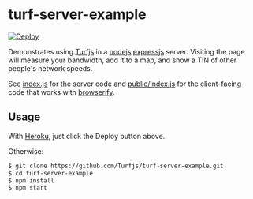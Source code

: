 # turf-server-example

[![Deploy](https://www.herokucdn.com/deploy/button.png)](https://heroku.com/deploy)

Demonstrates using [Turfjs](http://turfjs.org/) in a [nodejs](http://nodejs.org/)
[expressjs](http://expressjs.com/) server. Visiting the page will measure your bandwidth, add it to a map,
and show a TIN of other people's network speeds.

See [index.js](index.js) for the server code and [public/index.js](public/index.js)
for the client-facing code that works with [browserify](http://browserify.org/).

## Usage

With [Heroku](https://www.heroku.com/), just click the Deploy button above.

Otherwise:

```sh
$ git clone https://github.com/Turfjs/turf-server-example.git
$ cd turf-server-example
$ npm install
$ npm start
```
